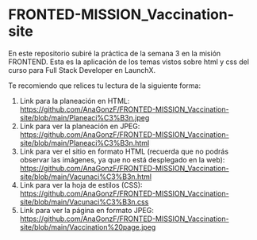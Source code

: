 # FRONTED-MISSION_Vaccination-site
En este repositorio subiré la práctica de la semana 3 en la misión FRONTEND. Esta es la aplicación de los temas vistos sobre html y css del curso para Full Stack Developer en LaunchX.

Te recomiendo que relices tu lectura de la siguiente forma:

1. Link para la planeación en HTML: https://github.com/AnaGonzF/FRONTED-MISSION_Vaccination-site/blob/main/Planeaci%C3%B3n.jpeg
2. Link para ver la planeación en JPEG: https://github.com/AnaGonzF/FRONTED-MISSION_Vaccination-site/blob/main/Planeaci%C3%B3n.html
3. Link para ver el sitio en formato HTML (recuerda que no podrás observar las imágenes, ya que no está desplegado en la web): https://github.com/AnaGonzF/FRONTED-MISSION_Vaccination-site/blob/main/Vacunaci%C3%B3n.html
4. Link para ver la hoja de estilos (CSS): https://github.com/AnaGonzF/FRONTED-MISSION_Vaccination-site/blob/main/Vacunaci%C3%B3n.css
5. Link para ver la página en formato JPEG: https://github.com/AnaGonzF/FRONTED-MISSION_Vaccination-site/blob/main/Vaccination%20page.jpeg
